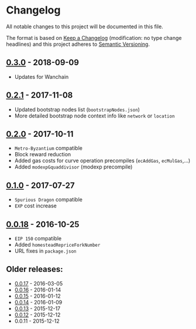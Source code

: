 # Changelog
All notable changes to this project will be documented in this file.

The format is based on [Keep a Changelog](http://keepachangelog.com/en/1.0.0/) 
(modification: no type change headlines) and this project adheres to 
[Semantic Versioning](http://semver.org/spec/v2.0.0.html).


## [0.3.0] - 2018-09-09
- Updates for Wanchain

[0.3.0]: https://github.com/WanJS/wanchain-common/compare/v0.2.1...v0.3.0

## [0.2.1] - 2017-11-08
- Updated bootstrap nodes list (``bootstrapNodes.json``)
- More detailed bootstrap node context info like ``network`` or ``location``

[0.2.1]: https://github.com/ethereumjs/common/compare/v0.2.0...v0.2.1

## [0.2.0] - 2017-10-11
- ``Metro-Byzantium`` compatible
- Block reward reduction
- Added gas costs for curve operation precompiles (``ecAddGas``, ``ecMulGas``,...)
- Added ``modexpGquaddivisor`` (modexp precompile)

[0.2.0]: https://github.com/ethereumjs/common/compare/v0.1.0...v0.2.0

## [0.1.0] - 2017-07-27
- ``Spurious Dragon`` compatible
- ``EXP`` cost increase

[0.1.0]: https://github.com/ethereumjs/common/compare/v0.0.18...v0.1.0

## [0.0.18] - 2016-10-25
- ``EIP 150`` compatible
- Added ``homesteadRepriceForkNumber``
- URL fixes in ``package.json``

[0.0.18]: https://github.com/ethereumjs/common/compare/v0.0.17...v0.0.18


## Older releases:

- [0.0.17](https://github.com/ethereumjs/common/compare/v0.0.16...v0.0.17) - 2016-03-05
- [0.0.16](https://github.com/ethereumjs/common/compare/v0.0.15...v0.0.16) - 2016-01-14
- [0.0.15](https://github.com/ethereumjs/common/compare/v0.0.14...v0.0.15) - 2016-01-12
- [0.0.14](https://github.com/ethereumjs/common/compare/v0.0.13...v0.0.14) - 2016-01-09
- [0.0.13](https://github.com/ethereumjs/common/compare/v0.0.12...v0.0.13) - 2015-12-17
- [0.0.12](https://github.com/ethereumjs/common/compare/v0.0.11...v0.0.12) - 2015-12-12
- 0.0.11 - 2015-12-12



